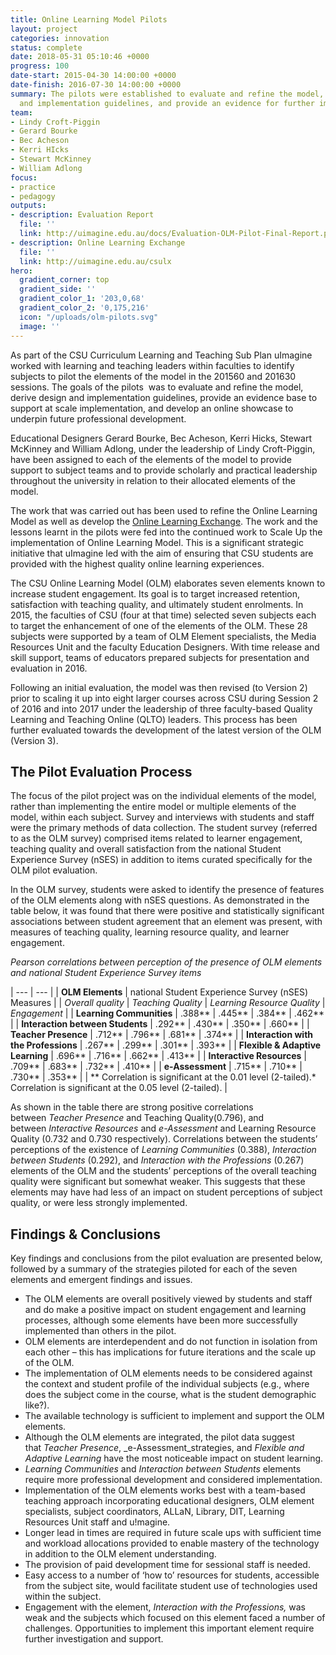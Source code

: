 ```yaml
---
title: Online Learning Model Pilots
layout: project
categories: innovation
status: complete
date: 2018-05-31 05:10:46 +0000
progress: 100
date-start: 2015-04-30 14:00:00 +0000
date-finish: 2016-07-30 14:00:00 +0000
summary: The pilots were established to evaluate and refine the model, derive design
  and implementation guidelines, and provide an evidence for further implementation.
team:
- Lindy Croft-Piggin
- Gerard Bourke
- Bec Acheson
- Kerri HIcks
- Stewart McKinney
- William Adlong
focus:
- practice
- pedagogy
outputs:
- description: Evaluation Report
  file: ''
  link: http://uimagine.edu.au/docs/Evaluation-OLM-Pilot-Final-Report.pdf
- description: Online Learning Exchange
  file: ''
  link: http://uimagine.edu.au/csulx
hero:
  gradient_corner: top
  gradient_side: ''
  gradient_color_1: '203,0,68'
  gradient_color_2: '0,175,216'
  icon: "/uploads/olm-pilots.svg"
  image: ''
---
```

As part of the CSU Curriculum Learning and Teaching Sub Plan uImagine worked with learning and teaching leaders within faculties to identify subjects to pilot the elements of the model in the 201560 and 201630 sessions. The goals of the pilots  was to evaluate and refine the model, derive design and implementation guidelines, provide an evidence base to support at scale implementation, and develop an online showcase to underpin future professional development.

Educational Designers Gerard Bourke, Bec Acheson, Kerri Hicks, Stewart McKinney and William Adlong, under the leadership of Lindy Croft-Piggin, have been assigned to each of the elements of the model to provide support to subject teams and to provide scholarly and practical leadership throughout the university in relation to their allocated elements of the model.

The work that was carried out has been used to refine the Online Learning Model as well as develop the [Online Learning Exchange](http://uimagine.edu.au/csulx). The work and the lessons learnt in the pilots were fed into the continued work to Scale Up the implementation of Online Learning Model. This is a significant strategic initiative that uImagine led with the aim of ensuring that CSU students are provided with the highest quality online learning experiences.

The CSU Online Learning Model (OLM) elaborates seven elements known to increase student engagement. Its goal is to target increased retention, satisfaction with teaching quality, and ultimately student enrolments. In 2015, the faculties of CSU (four at that time) selected seven subjects each to target the enhancement of one of the elements of the OLM. These 28 subjects were supported by a team of OLM Element specialists, the Media Resources Unit and the faculty Education Designers. With time release and skill support, teams of educators prepared subjects for presentation and evaluation in 2016.

Following an initial evaluation, the model was then revised (to Version 2) prior to scaling it up into eight larger courses across CSU during Session 2 of 2016 and into 2017 under the leadership of three faculty-based Quality Learning and Teaching Online (QLTO) leaders. This process has been further evaluated towards the development of the latest version of the OLM (Version 3).

## The Pilot Evaluation Process

The focus of the pilot project was on the individual elements of the model, rather than implementing the entire model or multiple elements of the model, within each subject. Survey and interviews with students and staff were the primary methods of data collection. The student survey (referred to as the OLM survey) comprised items related to learner engagement, teaching quality and overall satisfaction from the national Student Experience Survey (nSES) in addition to items curated specifically for the OLM pilot evaluation.

In the OLM survey, students were asked to identify the presence of features of the OLM elements along with nSES questions. As demonstrated in the table below, it was found that there were positive and statistically significant associations between student agreement that an element was present, with measures of teaching quality, learning resource quality, and learner engagement.

_Pearson correlations between perception of the presence of OLM elements and national Student Experience Survey items_

| --- | --- |
| **OLM Elements** | national Student Experience Survey (nSES) Measures |
| *Overall quality* | *Teaching Quality* | *Learning Resource Quality* | *Engagement* |
| **Learning Communities** | .388\*\* | .445\*\* | .384\*\* | .462\*\* |
| **Interaction between Students** | .292\*\* | .430\*\* | .350\*\* | .660\*\* |
| **Teacher Presence** | .712\*\* | .796\*\* | .681\*\* | .374\*\* |
| **Interaction with the Professions** | .267\*\* | .299\*\* | .301\*\* | .393\*\* |
| **Flexible & Adaptive Learning** | .696\*\* | .716\*\* | .662\*\* | .413\*\* |
| **Interactive Resources** | .709\*\* | .683\*\* | .732\*\* | .410\*\* |
| **e-Assessment** | .715\*\* | .710\*\* | .730\*\* | .353\*\* |
| \*\* Correlation is significant at the 0.01 level (2-tailed).\*   Correlation is significant at the 0.05 level (2-tailed). |

As shown in the table there are strong positive correlations between _Teacher Presence_ and Teaching Quality(0.796), and between _Interactive Resources_ and _e-Assessment_ and Learning Resource Quality (0.732 and 0.730 respectively). Correlations between the students’ perceptions of the existence of _Learning Communities_ (0.388), _Interaction between Students_ (0.292), and _Interaction with the Professions_ (0.267) elements of the OLM and the students’ perceptions of the overall teaching quality were significant but somewhat weaker. This suggests that these elements may have had less of an impact on student perceptions of subject quality, or were less strongly implemented.

## Findings & Conclusions

Key findings and conclusions from the pilot evaluation are presented below, followed by a summary of the strategies piloted for each of the seven elements and emergent findings and issues.

* The OLM elements are overall positively viewed by students and staff and do make a positive impact on student engagement and learning processes, although some elements have been more successfully implemented than others in the pilot.
* OLM elements are interdependent and do not function in isolation from each other – this has implications for future iterations and the scale up of the OLM.
* The implementation of OLM elements needs to be considered against the context and student profile of the individual subjects (e.g., where does the subject come in the course, what is the student demographic like?).
* The available technology is sufficient to implement and support the OLM elements.
* Although the OLM elements are integrated, the pilot data suggest that _Teacher Presence_, _e-Assessment_strategies, and _Flexible and Adaptive Learning_ have the most noticeable impact on student learning.
* _Learning Communities_ and _Interaction between Students_ elements require more professional development and considered implementation.
* Implementation of the OLM elements works best with a team-based teaching approach incorporating educational designers, OLM element specialists, subject coordinators, ALLaN, Library, DIT, Learning Resources Unit staff and u!magine.
* Longer lead in times are required in future scale ups with sufficient time and workload allocations provided to enable mastery of the technology in addition to the OLM element understanding.
* The provision of paid development time for sessional staff is needed.
* Easy access to a number of ‘how to’ resources for students, accessible from the subject site, would facilitate student use of technologies used within the subject.
* Engagement with the element, _Interaction with the Professions,_ was weak and the subjects which focused on this element faced a number of challenges. Opportunities to implement this important element require further investigation and support.
